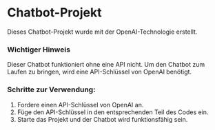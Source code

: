 # Chatbot-Projekt
Dieses Chatbot-Projekt wurde mit der OpenAI-Technologie erstellt.

### Wichtiger Hinweis
Dieser Chatbot funktioniert ohne eine API nicht. Um den Chatbot zum Laufen zu bringen, wird eine API-Schlüssel von OpenAI benötigt.

### Schritte zur Verwendung:
1. Fordere einen API-Schlüssel von OpenAI an.
2. Füge den API-Schlüssel in den entsprechenden Teil des Codes ein.
3. Starte das Projekt und der Chatbot wird funktionsfähig sein.
